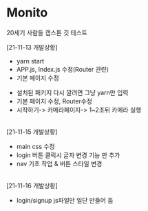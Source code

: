 # Monito

20세기 사람들 캡스톤
깃 테스트

[21-11-13 개발상황]

<ul>
<li>yarn start</li>
<li>APP.js, Index.js 수정(Router 관련)</li>
<li>기본 페이지 수정</li>
</ul>
<ul>
<li>설치된 패키지 다시 깔려면 그냥 yarn만 입력</li>
<li>기본 페이지 수정, Router수정</li>
<li>시작하기-> 카메라페이지-> 1~2초뒤 카메라 실행</li>
</ul>

<br>
[21-11-15 개발상황]
<ul>
<li>main css 수정</li>
<li>login 버튼 클릭시 글자 변경 기능 만 추가</li>
<li>nav 기초 작업 & 버튼 스타일 변경</li>
</ul>

<br>
[21-11-16 개발상황]
<ul>
<li>login/signup js파일만 일단 만들어 둠</li>
</ul>